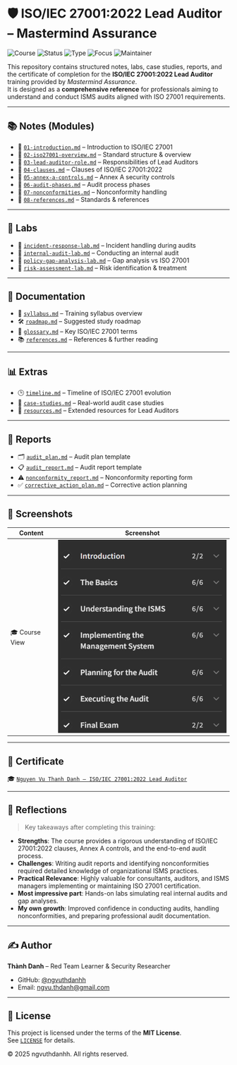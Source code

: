 # 🛡️ ISO/IEC 27001:2022 Lead Auditor – Mastermind Assurance

![Course](https://img.shields.io/badge/MastermindAssurance-ISO%2FIEC%2027001%20Lead%20Auditor-darkred?style=flat-square&logo=trustpilot)
![Status](https://img.shields.io/badge/Status-Completed-brightgreen?style=flat-square&logo=verizon)
![Type](https://img.shields.io/badge/Type-Learning%20Project-orange?style=flat-square&logo=notion)
![Focus](https://img.shields.io/badge/Focus-Information%20Security%20Management-informational?style=flat-square&logo=security)
![Maintainer](https://img.shields.io/badge/Maintainer-Thành%20Danh-blueviolet?style=flat-square&logo=github)

This repository contains structured notes, labs, case studies, reports, and the certificate of completion for the **ISO/IEC 27001:2022 Lead Auditor** training provided by *Mastermind Assurance*.  
It is designed as a **comprehensive reference** for professionals aiming to understand and conduct ISMS audits aligned with ISO 27001 requirements.  

---

## 📚 Notes (Modules)

- 📄 [`01-introduction.md`](./notes/01-introduction.md) – Introduction to ISO/IEC 27001  
- 📄 [`02-iso27001-overview.md`](./notes/02-iso27001-overview.md) – Standard structure & overview  
- 📄 [`03-lead-auditor-role.md`](./notes/03-lead-auditor-role.md) – Responsibilities of Lead Auditors  
- 📄 [`04-clauses.md`](./notes/04-clauses.md) – Clauses of ISO/IEC 27001:2022  
- 📄 [`05-annex-a-controls.md`](./notes/05-annex-a-controls.md) – Annex A security controls  
- 📄 [`06-audit-phases.md`](./notes/06-audit-phases.md) – Audit process phases  
- 📄 [`07-nonconformities.md`](./notes/07-nonconformities.md) – Nonconformity handling  
- 📄 [`08-references.md`](./notes/08-references.md) – Standards & references  

---

## 🧪 Labs

- 🧩 [`incident-response-lab.md`](./labs/incident-response-lab.md) – Incident handling during audits  
- 🧩 [`internal-audit-lab.md`](./labs/internal-audit-lab.md) – Conducting an internal audit  
- 🧩 [`policy-gap-analysis-lab.md`](./labs/policy-gap-analysis-lab.md) – Gap analysis vs ISO 27001  
- 🧩 [`risk-assessment-lab.md`](./labs/risk-assessment-lab.md) – Risk identification & treatment  

---

## 📂 Documentation

- 📑 [`syllabus.md`](./docs/syllabus.md) – Training syllabus overview  
- 🛠️ [`roadmap.md`](./docs/roadmap.md) – Suggested study roadmap  
- 📖 [`glossary.md`](./docs/glossary.md) – Key ISO/IEC 27001 terms  
- 📚 [`references.md`](./docs/references.md) – References & further reading  

---

## 📊 Extras

- 🕒 [`timeline.md`](./extras/timeline.md) – Timeline of ISO/IEC 27001 evolution  
- 📂 [`case-studies.md`](./extras/case-studies.md) – Real-world audit case studies  
- 📘 [`resources.md`](./extras/resources.md) – Extended resources for Lead Auditors  

---

## 📝 Reports

- 🗂️ [`audit_plan.md`](./report/audit_plan.md) – Audit plan template  
- 📋 [`audit_report.md`](./report/audit_report.md) – Audit report template  
- ⚠️ [`nonconformity_report.md`](./report/nonconformity_report.md) – Nonconformity reporting form  
- ✅ [`corrective_action_plan.md`](./report/corrective_action_plan.md) – Corrective action planning  

---

## 📸 Screenshots

| Content        | Screenshot |
|----------------|------------|
| 🎓 Course View | ![](./screenshots/course.png) |

---

## 📜 Certificate

🎓 [`Nguyen Vu Thanh Danh – ISO/IEC 27001:2022 Lead Auditor`](./cert/Nguyen%20Vu%20Thanh%20Danh%20-%202025-09-13.pdf)

---

## 📝 Reflections

> Key takeaways after completing this training:

- **Strengths**: The course provides a rigorous understanding of ISO/IEC 27001:2022 clauses, Annex A controls, and the end-to-end audit process.  
- **Challenges**: Writing audit reports and identifying nonconformities required detailed knowledge of organizational ISMS practices.  
- **Practical Relevance**: Highly valuable for consultants, auditors, and ISMS managers implementing or maintaining ISO 27001 certification.  
- **Most impressive part**: Hands-on labs simulating real internal audits and gap analyses.  
- **My own growth**: Improved confidence in conducting audits, handling nonconformities, and preparing professional audit documentation.  

---

## ✍️ Author

**Thành Danh** – Red Team Learner & Security Researcher  

- GitHub: [@ngvuthdanhh](https://github.com/ngvuthdanhh)  
- Email: ngvu.thdanh@gmail.com  

---

## 📄 License

This project is licensed under the terms of the **MIT License**.  
See [`LICENSE`](./LICENSE) for details.

© 2025 ngvuthdanhh. All rights reserved.
